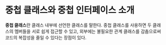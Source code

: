 # 중첩 클래스와 중첩 인터페이스 소개
**중첩 클래스**란 클래스 내부에 선언한 클래스를 말한다. 중첩 클래스를 사용하면 두 클래스의 멤버들을 서로 쉽게 접근할 수 있고, 외부에는 불필요한 관계 클래스를 감춤으로써 코드의 복잡성을 줄일 수 있다는 장점이 있다.
